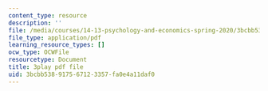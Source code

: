 ```yaml
---
content_type: resource
description: ''
file: /media/courses/14-13-psychology-and-economics-spring-2020/3bcbb538917567123357fa0e4a11daf0_Z0vdSf8m13k.pdf
file_type: application/pdf
learning_resource_types: []
ocw_type: OCWFile
resourcetype: Document
title: 3play pdf file
uid: 3bcbb538-9175-6712-3357-fa0e4a11daf0
---
```

